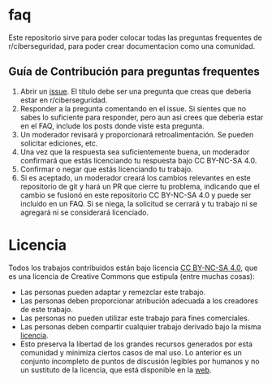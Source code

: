 # faq
Este repositorio sirve para poder colocar todas las preguntas frequentes de r/ciberseguridad, para poder crear documentacion como una comunidad.
## Guía de Contribución para preguntas frequentes

1. Abrir un [issue](https://github.com/r-ciberseguridad/faq/issues). El título debe ser una pregunta que creas que deberia estar en r/ciberseguridad.
3. Responder a la pregunta comentando en el issue. Si sientes que no sabes lo suficiente para responder, pero aun asi crees que deberia estar en el FAQ, include los posts donde viste esta pregunta. 
4. Un moderador revisará y proporcionará retroalimentación. Se pueden solicitar ediciones, etc.
5. Una vez que la respuesta sea suficientemente buena, un moderador confirmará que estás licenciando tu respuesta bajo CC BY-NC-SA 4.0.
6. Confirmar o negar que estás licenciando tu trabajo.
7. Si es aceptado, un moderador creará los cambios relevantes en este repositorio de git y hará un PR que cierre tu problema, indicando que el cambio se fusionó en este repositorio CC BY-NC-SA 4.0 y puede ser incluido en un FAQ. Si se niega, la solicitud se cerrará y tu trabajo ni se agregará ni se considerará licenciado.

# Licencia
Todos los trabajos contribuidos están bajo licencia [CC BY-NC-SA 4.0](https://creativecommons.org/licenses/by-nc-sa/4.0/), que es una licencia de Creative Commons que estipula (entre muchas cosas):

* Las personas pueden adaptar y remezclar este trabajo.
* Las personas deben proporcionar atribución adecuada a los creadores de este trabajo.
* Las personas no pueden utilizar este trabajo para fines comerciales.
* Las personas deben compartir cualquier trabajo derivado bajo la misma [licencia](https://github.com/r-ciberseguridad/faq/blob/main/LICENSE).
* Esto preserva la libertad de los grandes recursos generados por esta comunidad y minimiza ciertos casos de mal uso. Lo anterior es un conjunto incompleto de puntos de discusión legibles por humanos y no un sustituto de la licencia, que está disponible en la [web](https://creativecommons.org/licenses/by-nc-sa/4.0/).
